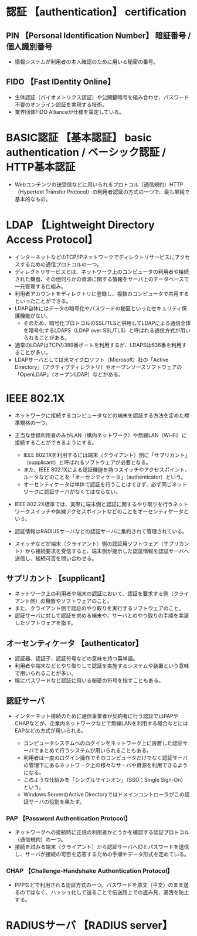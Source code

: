 # 認証 【authentication】 certification

## PIN 【Personal Identification Number】 暗証番号 / 個人識別番号
- 情報システムが利用者の本人確認のために用いる秘密の番号。

## FIDO 【Fast IDentity Online】
- 生体認証（バイオメトリクス認証）や公開鍵暗号を組み合わせ、パスワード不要のオンライン認証を実現する技術。
- 業界団体FIDO Allianceが仕様を策定している。




# BASIC認証 【基本認証】 basic authentication / ベーシック認証 / HTTP基本認証
- Webコンテンツの送受信などに用いられるプロトコル（通信規約）HTTP（Hypertext Transfer Protocol）の利用者認証の方式の一つで、最も単純で基本的なもの。

# LDAP 【Lightweight Directory Access Protocol】
- インターネットなどのTCP/IPネットワークでディレクトリサービスにアクセスするための通信プロトコルの一つ。
- ディレクトリサービスとは、ネットワーク上のコンピュータの利用者や接続された機器、その他何らかの資源に関する情報をサーバ上のデータベースで一元管理する仕組み。
- 利用者アカウントをディレクトリに登録し、複数のコンピュータで共用するといったことができる。
- LDAP自体にはデータの暗号化やパスワードの秘匿といったセキュリティ保護機能がない。
    - そのため、暗号化プロトコルのSSL/TLSと併用してLDAPによる通信全体を暗号化するLDAPS（LDAP over SSL/TLS）と呼ばれる通信方式が用いられることがある。
- 通常のLDAPはTCPの389番ポートを利用するが、LDAPSは636番を利用することが多い。
- LDAPサーバとしては米マイクロソフト（Microsoft）社の「Active Directory」（アクティブディレクトリ）やオープンソースソフトウェアの「OpenLDAP」（オープンLDAP）などがある。





# IEEE 802.1X
- ネットワークに接続するコンピュータなどの端末を認証する方法を定めた標準規格の一つ。
- 正当な登録利用者のみがLAN（構内ネットワーク）や無線LAN（Wi-Fi）に接続することができるようにする。

    - IEEE 802.1Xを利用するには端末（クライアント）側に「サプリカント」（supplicant）と呼ばれるソフトウェアが必要となる。
    - また、IEEE 802.1Xによる認証機能を持つスイッチやアクセスポイント、ルータなどのことを「オーセンティケータ」（authenticator）という。
    - オーセンティケータは単体で認証を行うことはできず、必ず同じネットワークに認証サーバがなくてはならない。

- IEEE 802.2X標準では、実際に端末側と認証に関するやり取りを行うネットワークスイッチや無線アクセスポイントなどのことをオーセンティケータという。
- 認証情報はRADIUSサーバなどの認証サーバに集約されて管理されている。
- スイッチなどが端末（クライアント）側の認証用ソフトウェア（サプリカント）から接続要求を受信すると、端末側が提示した認証情報を認証サーバへ送信し、接続可否を問い合わせる。


## サプリカント 【supplicant】
- ネットワーク上の利用者や端末の認証において、認証を要求する側（クライアント側）の機器やソフトウェアのこと。
- また、クライアント側で認証のやり取りを実行するソフトウェアのこと。
- 認証サーバに対して認証を求める端末や、サーバとのやり取りの手順を実装したソフトウェアを指す。


## オーセンティケータ 【authenticator】
- 認証器、認証子、認証符号などの意味を持つ英単語。
- 利用者や端末などとやり取りして認証を実施するシステムや装置という意味で用いられることが多い。
- 稀にパスワードなど認証に用いる秘密の符号を指すこともある。



## 認証サーバ
- インターネット接続のために通信事業者が契約者に行う認証ではPAPやCHAPなどが、企業内ネットワークなどで無線LANを利用する場合などにはEAPなどの方式が用いられる。

    - コンピュータシステムへのログインをネットワーク上に設置した認証サーバでまとめて行うシステムが用いられることもある。
    - 利用者は一度のログイン操作でそのコンピュータだけでなく認証サーバの管理下にあるネットワーク上の様々なサーバや資源を利用できるようになる。
    - このような仕組みを「シングルサインオン」（SSO：Single Sign-On）という。
    - Windows ServerのActive Directoryではドメインコントローラがこの認証サーバの役割を果たす。


### PAP 【Password Authentication Protocol】
- ネットワークへの接続時に正規の利用者かどうかを確認する認証プロトコル（通信規約）の一つ。
- 接続を試みる端末（クライアント）から認証サーバへIDとパスワードを送信し、サーバが接続の可否を応答するための手順やデータ形式を定めている。


### CHAP 【Challenge-Handshake Authentication Protocol】
- PPPなどで利用される認証方式の一つ。パスワードを原文（平文）のまま送るのではなく、ハッシュ化して送ることで伝送路上での盗み見、漏洩を防止する。



# RADIUSサーバ 【RADIUS server】
